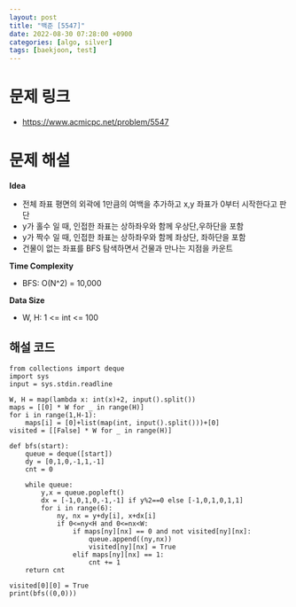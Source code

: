 ```yaml
---
layout: post
title: "백준 [5547]"
date: 2022-08-30 07:28:00 +0900
categories: [algo, silver]
tags: [baekjoon, test]
---
```


# 문제 링크
- https://www.acmicpc.net/problem/5547

# 문제 해설

**Idea**
- 전체 좌표 평면의 외곽에 1만큼의 여백을 추가하고 x,y 좌표가 0부터 시작한다고 판단
- y가 홀수 일 때, 인접한 좌표는 상하좌우와 함께 우상단,우하단을 포함
- y가 짝수 일 때, 인접한 좌표는 상하좌우와 함께 좌상단, 좌하단을 포함
- 건물이 없는 좌표를 BFS 탐색하면서 건물과 만나는 지점을 카운트

**Time Complexity**
- BFS: O(N^2) = 10,000

**Data Size**
- W, H: 1 <= int <= 100

## 해설 코드

```
from collections import deque
import sys
input = sys.stdin.readline

W, H = map(lambda x: int(x)+2, input().split())
maps = [[0] * W for _ in range(H)]
for i in range(1,H-1):
    maps[i] = [0]+list(map(int, input().split()))+[0]
visited = [[False] * W for _ in range(H)]

def bfs(start):
    queue = deque([start])
    dy = [0,1,0,-1,1,-1]
    cnt = 0

    while queue:
        y,x = queue.popleft()
        dx = [-1,0,1,0,-1,-1] if y%2==0 else [-1,0,1,0,1,1]
        for i in range(6):
            ny, nx = y+dy[i], x+dx[i]
            if 0<=ny<H and 0<=nx<W:
                if maps[ny][nx] == 0 and not visited[ny][nx]:
                    queue.append((ny,nx))
                    visited[ny][nx] = True
                elif maps[ny][nx] == 1:
                    cnt += 1
    return cnt

visited[0][0] = True
print(bfs((0,0)))
```